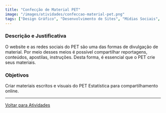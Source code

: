 ```yaml
---
title: "Confecção de Material PET"
image: "/images/atividades/confeccao-material-pet.png"
tags: ["Design Gráfico", "Desenvolvimento de Sites", "Mídias Sociais", "Divulgação Científica"]
---
```

  
### **Descrição e Justificativa**
  
O website e as redes sociais do PET são uma das formas de divulgação de material. Por meio desses meios é possível compartilhar reportagens, conteúdos, apostilas, instruções. Desta forma, é essencial que o PET crie seus materiais.

### **Objetivos**

Criar materiais escritos e visuais do PET Estatística para compartilhamento online. 

---
[Voltar para Atividades](/atividades/)
